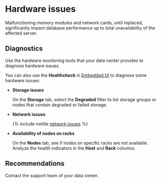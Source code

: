 # Hardware issues

Malfunctioning memory modules and network cards, until replaced, significantly impact database performance up to total unavailability of the affected server.

## Diagnostics

Use the hardware monitoring tools that your data center provides to diagnose hardware issues.

You can also use the **Healthcheck** in [Embedded UI](../../../../reference/embedded-ui/index.md) to diagnose some hardware issues:

- **Storage issues**

    On the **Storage** tab, select the **Degraded** filter to list storage groups or nodes that contain degraded or failed storage.

- **Network issues**

    <!-- The include is added to allow partial overrides in overlays  -->
    {% include notitle [network issues](./_includes/network.md) %}

- **Availability of nodes on racks**

    On the **Nodes** tab, see if nodes on specific racks are not available. Analyze the health indicators in the **Host** and **Rack** columns.

## Recommendations

Contact the support team of your data center.

